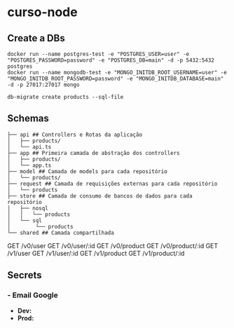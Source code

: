 # curso-node

## Create a DBs

```
docker run --name postgres-test -e "POSTGRES_USER=user" -e "POSTGRES_PASSWORD=password" -e "POSTGRES_DB=main" -d -p 5432:5432 postgres
docker run --name mongodb-test -e "MONGO_INITDB_ROOT_USERNAME=user" -e "MONGO_INITDB_ROOT_PASSWORD=password" -e "MONGO_INITDB_DATABASE=main" -d -p 27017:27017 mongo

```

```
db-migrate create products --sql-file
```

## Schemas

```
├── api ## Controllers e Rotas da aplicação
│   ├── products/
│   └── api.ts
├── app ## Primeira camada de abstração dos controllers
│   ├── products/
│   └── app.ts
├── model ## Camada de models para cada repositório
│   └── products/
├── request ## Camada de requisições externas para cada repositório
│   └── products
├── store ## Camada de consumo de bancos de dados para cada repositório
│   ├── nosql
│   │   └── products
│   └── sql
│        └── products
└── shared ## Camada compartilhada
```

GET /v0/user
GET /v0/user/:id
GET /v0/product
GET /v0/product/:id
GET /v1/user
GET /v1/user/:id
GET /v1/product
GET /v1/product/:id

## Secrets

### - Email Google

- **Dev:**
- **Prod:**

